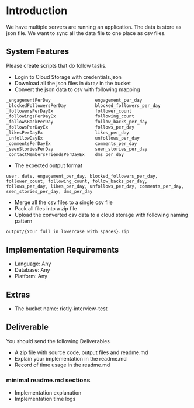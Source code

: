 # Introduction

We have multiple servers are running an application. The data is store as json file. We want to sync all the data file to one place as csv files.

## System Features

Please create scripts that do follow tasks.

- Login to Cloud Storage with credentials.json
- Download all the json files in `data/` in the bucket
- Convert the json data to csv with following mapping

```bash
_engagementPerDay                 engagement_per_day
_blockedFollowersPerDay           blocked_followers_per_day
_followersPerDayEx                follower_count
_followingsPerDayEx               following_count
_followsBackPerDay                follow_backs_per_day
_followsPerDayEx                  follows_per_day
_likesPerDayEx                    likes_per_day
_unfollowDayEx                    unfollows_per_day
_commentsPerDayEx                 comments_per_day
_seenStoriesPerDay                seen_stories_per_day
_contactMembersFriendsPerDayEx    dms_per_day
```

- The expected output format

`user, date, engagement_per_day, blocked_followers_per_day, follower_count, following_count, follow_backs_per_day, follows_per_day, likes_per_day, unfollows_per_day, comments_per_day, seen_stories_per_day, dms_per_day`

- Merge all the csv files to a single csv file
- Pack all files into a zip file
- Upload the converted csv data to a cloud storage with following naming pattern

`output/{Your full in lowercase with spaces}.zip`

## Implementation Requirements

- Language: Any
- Database: Any
- Platform: Any

## Extras

- The bucket name: riotly-interview-test

## Deliverable

You should send the following Deliverables

- A zip file with source code, output files and readme.md
- Explain your implementation in the readme.md
- Record of time usage in the readme.md

### minimal readme.md sections

- Implementation explanation
- Implementation time logs